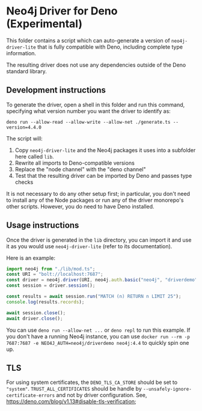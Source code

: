# Neo4j Driver for Deno (Experimental)

This folder contains a script which can auto-generate a version of 
`neo4j-driver-lite` that is fully compatible with Deno, including complete type
information.

The resulting driver does not use any dependencies outside of the Deno standard
library.

## Development instructions

To generate the driver, open a shell in this folder and run this command,
specifying what version number you want the driver to identify as:

```
deno run --allow-read --allow-write --allow-net ./generate.ts --version=4.4.0
```

The script will:

1. Copy `neo4j-driver-lite` and the Neo4j packages it uses into a subfolder here
   called `lib`.
1. Rewrite all imports to Deno-compatible versions
1. Replace the "node channel" with the "deno channel"
1. Test that the resulting driver can be imported by Deno and passes type checks

It is not necessary to do any other setup first; in particular, you don't need
to install any of the Node packages or run any of the driver monorepo's other
scripts. However, you do need to have Deno installed.

## Usage instructions

Once the driver is generated in the `lib` directory, you can import it and use
it as you would use `neo4j-driver-lite` (refer to its documentation).

Here is an example:

```typescript
import neo4j from "./lib/mod.ts";
const URI = "bolt://localhost:7687";
const driver = neo4j.driver(URI, neo4j.auth.basic("neo4j", "driverdemo"));
const session = driver.session();

const results = await session.run("MATCH (n) RETURN n LIMIT 25");
console.log(results.records);

await session.close();
await driver.close();
```

You can use `deno run --allow-net ...` or `deno repl` to run this example. If
you don't have a running Neo4j instance, you can use
`docker run --rm -p 7687:7687 -e NEO4J_AUTH=neo4j/driverdemo neo4j:4.4` to
quickly spin one up.

## TLS

For using system certificates, the `DENO_TLS_CA_STORE` should be set to `"system"`.
`TRUST_ALL_CERTIFICATES` should be handle by `--unsafely-ignore-certificate-errors` and not by driver configuration. See, https://deno.com/blog/v1.13#disable-tls-verification;


